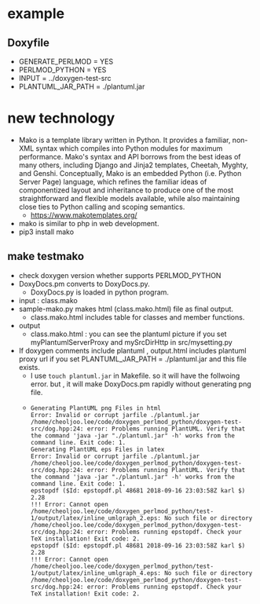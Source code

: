 # example

## Doxyfile
- GENERATE_PERLMOD = YES
- PERLMOD_PYTHON = YES
- INPUT =  ../doxygen-test-src
- PLANTUML_JAR_PATH = ./plantuml.jar

# new technology
- Mako is a template library written in Python. It provides a familiar, non-XML syntax which compiles into Python modules for maximum performance. Mako's syntax and API borrows from the best ideas of many others, including Django and Jinja2 templates, Cheetah, Myghty, and Genshi. Conceptually, Mako is an embedded Python (i.e. Python Server Page) language, which refines the familiar ideas of componentized layout and inheritance to produce one of the most straightforward and flexible models available, while also maintaining close ties to Python calling and scoping semantics.
  - https://www.makotemplates.org/
- mako is similar to php in web development.
- pip3 install mako

## make testmako
- check doxygen version whether supports PERLMOD_PYTHON
- DoxyDocs.pm converts to DoxyDocs.py.
  - DoxyDocs.py is loaded in python program.
- input : class.mako
- sample-mako.py makes html (class.mako.html) file as final output.
  - class.mako.html includes table for classes and member functions.
- output
  - class.mako.html : you can see the plantuml picture if you set myPlantumlServerProxy and mySrcDirHttp in src/mysetting.py
- If doxygen comments include plantuml , output.html includes plantuml proxy url   if you set PLANTUML_JAR_PATH = ./plantuml.jar and this file exists.
  - I use `touch plantuml.jar` in Makefile. so it will have the follwoing error. but , it will make DoxyDocs.pm rapidly without generating png file.
  - ```
    Generating PlantUML png Files in html
    Error: Invalid or corrupt jarfile ./plantuml.jar
    /home/cheoljoo.lee/code/doxygen_perlmod_python/doxygen-test-src/dog.hpp:24: error: Problems running PlantUML. Verify that the command 'java -jar "./plantuml.jar" -h' works from the command line. Exit code: 1.
    Generating PlantUML eps Files in latex
    Error: Invalid or corrupt jarfile ./plantuml.jar
    /home/cheoljoo.lee/code/doxygen_perlmod_python/doxygen-test-src/dog.hpp:24: error: Problems running PlantUML. Verify that the command 'java -jar "./plantuml.jar" -h' works from the command line. Exit code: 1.
    epstopdf ($Id: epstopdf.pl 48681 2018-09-16 23:03:58Z karl $) 2.28
    !!! Error: Cannot open /home/cheoljoo.lee/code/doxygen_perlmod_python/test-1/output/latex/inline_umlgraph_2.eps: No such file or directory
    /home/cheoljoo.lee/code/doxygen_perlmod_python/doxygen-test-src/dog.hpp:24: error: Problems running epstopdf. Check your TeX installation! Exit code: 2.
    epstopdf ($Id: epstopdf.pl 48681 2018-09-16 23:03:58Z karl $) 2.28
    !!! Error: Cannot open /home/cheoljoo.lee/code/doxygen_perlmod_python/test-1/output/latex/inline_umlgraph_4.eps: No such file or directory
    /home/cheoljoo.lee/code/doxygen_perlmod_python/doxygen-test-src/dog.hpp:24: error: Problems running epstopdf. Check your TeX installation! Exit code: 2.
    ```
